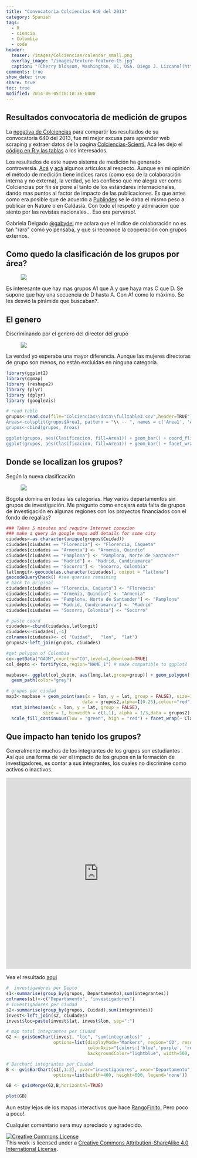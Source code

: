```yaml
---
title: "Convocatoria Colciencias 640 del 2013"
category: Spanish
tags: 
  - R
  - ciencia
  - Colombia
  - code
header:
  teaser: /images/Colciencias/calendar_small.png
  overlay_image: "/images/texture-feature-15.jpg"
  caption: "[Cherry blossom, Washington, DC, USA. Diego J. Lizcano](http://500px.com/dlizcano)"
comments: true
show_date: true
share: true
toc: true
modified: 2014-06-05T10:10:36-0400
---
```


## Resultados convocatoria de medición de grupos

La [negativa de Colciencias](http://dlizcano.github.io/2014/05/28/New-system-to-evaluate-science-in-Colombia.html) para compartir los resultados de su convocatoria 640 del 2013, fue mi mejor excusa para aprender web scraping y extraer datos de la pagina [Colciencias-Scienti.](http://scienti.colciencias.gov.co:8083/ciencia-war/) Acá les dejo el [código en R y las tablas](https://github.com/dlizcano/Grupos_Colciencias) a los interesados.

Los resultados de este nuevo sistema de medición ha generado controversia. [Acá](http://www.eltiempo.com/archivo/documento/CMS-13826027) y [acá](http://www.rcnradio.com/noticias/investigadores-de-la-udea-criticaron-el-modelo-de-investigacion-de-colciencias-139109?utm_source=dlvr.it&utm_medium=twitter) algunos artículos al respecto. Aunque en mi opinión el método de medición tiene indices raros (como eso de la colaboración interna y no externa), la verdad, yo les confieso que me alegra ver como Colciencias por fin se pone al tanto de los estándares internacionales, dando mas puntos al factor de impacto de las publicaciones. Es que antes como era posible que de acuerdo a [Publindex](http://201.234.78.173:8084/publindex/) se le daba el mismo peso a publicar en Nature o en Caldasia. Con todo el respeto y admiración que siento por las revistas nacionales... Eso era perverso!.

Gabriela Delgado [@gabydel](https://twitter.com/gabydel) me aclara que el indice de colaboración no es tan "raro" como yo pensaba, y que si reconoce la cooperación con grupos externos.   

## Como quedo la clasificación de los grupos por área?

<figure>
	<img src="/images/Colciencias/grupos1.png">
</figure>

Es interesante que hay mas grupos A1 que A y que haya mas C que D. Se supone que hay una secuencia de D hasta A. Con A1 como lo máximo. Se les desvió la pirámide que buscaban?.

## El genero

Discriminando por el genero del director del grupo
<figure>
	<img src="/images/Colciencias/grupos_genero.png">
</figure>
La verdad yo esperaba una mayor diferencia. Aunque las mujeres directoras de grupo son menos, no están excluidas en ninguna categoría.

```r
library(ggplot2)
library(ggmap)
library (reshape2)
library (plyr)
library (dplyr)
library (googleVis)

# read table
grupos<-read.csv(file="Colciencias\\data\\fulltable3.csv",header=TRUE")
Areas<-colsplit(grupos$Área1, pattern = "\\ -- ", names = c('Area1', 'Area2'))
grupos<-cbind(grupos, Areas)

ggplot(grupos, aes(Clasificacion, fill=Area1)) + geom_bar() + coord_flip()
ggplot(grupos, aes(Clasificacion, fill=Area1)) + geom_bar() + facet_wrap(~ Genero)
```

## Donde se localizan los grupos?

Según la nueva clasificación

<figure>
	<a href="/images/Colciencias/mapa_grupos_big.png"><img src="/images/Colciencias/mapa_grupos.png"></a>
</figure>

Bogotá domina en todas las categorías. Hay varios departamentos sin grupos de investigación. Me pregunto como encajará esta falta de grupos de investigación en algunas regiones con los proyectos financiados con el fondo de regalías?

```r
### Takes 5 minutes and require Internet conexion
### make a query in google maps add details for some city
ciudades<-as.character(unique(grupos$Cuidad))
ciudades[ciudades == "Florencia"] <- "Florencia, Caqueta"
ciudades[ciudades == "Armenia"] <- "Armenia, Quindio"
ciudades[ciudades == "Pamplona"] <- "Pamplona, Norte de Santander"
ciudades[ciudades == "Madrid"] <- "Madrid, Cundinamarca"
ciudades[ciudades == "Socorro"] <- "Socorro, Colombia"
latlongit<-geocode(as.character(ciudades), output = "latlona")
geocodeQueryCheck() #see queries remaining
# back to original
ciudades[ciudades == "Florencia, Caqueta"] <- "Florencia"
ciudades[ciudades == "Armenia, Quindio"] <- "Armenia"
ciudades[ciudades == "Pamplona, Norte de Santander"] <- "Pamplona"
ciudades[ciudades == "Madrid, Cundinamarca"] <- "Madrid"
ciudades[ciudades == "Socorro, Colombia"] <- "Socorro"

# paste coord
ciudades<-cbind(ciudades,latlongit)
ciudades<-ciudades[,-4]
colnames(ciudades)<- c( "Cuidad",	"lon",	"lat")
grupos2<-left_join(grupos, ciudades)

#get polygon of Colombia
co<-getData("GADM",country="CO",level=1,download=TRUE)
col_depto <- fortify(co,region="NAME_1") # make compatible to ggplot2

mapbase<- ggplot(col_depto, aes(long,lat,group=group)) + geom_polygon(fill="grey60") + coord_equal() +
  geom_path(color="grey")

# grupos por ciudad
map3<-mapbase + geom_point(aes(x = lon, y = lat, group = FALSE), size=1,
                             data = grupos2,alpha=I(0.25),colour="red") +
  stat_binhex(aes(x = lon, y = lat, group = FALSE),
              size = 1, binwidth = c(1,1), alpha = 1/3,data = grupos2) +
  scale_fill_continuous(low = "green", high = "red") + facet_wrap(~ Clasificacion) + theme_bw()
```


## Que impacto han tenido los grupos?

Generalmente muchos de los integrantes de los grupos son estudiantes . Así que una forma de ver el impacto de los grupos en la formación de investigadores, es contar a sus integrantes, los cuales no discrimine como activos o inactivos.  


<iframe width='100%' height='520' frameborder='0' src='https://dlizcano.github.io/content/map_chart.html' allowfullscreen webkitallowfullscreen mozallowfullscreen oallowfullscreen msallowfullscreen></iframe>

Vea el resultado [aqui](https://dlizcano.github.io/content/map_chart.html)

```r
#  investigadores per Depto
s1<-summarise(group_by(grupos, Departamento),sum(integrantes))
colnames(s1)<-c("Departamento", "investigadores")
# investigadores per ciudad
s2<-summarise(group_by(grupos, Cuidad),sum(integrantes))
invest<-left_join(s2, ciudades)
invest$loc=paste(invest$lat, invest$lon, sep=":")

# map total integrantes per Ciudad
G2 <- gvisGeoChart(invest, "loc", "sum(integrantes)"  ,
                  options=list(displayMode="Markers", region="CO", resolution="provinces",
                               colorAxis="{colors:['blue','purple', 'red']}",
                               backgroundColor="lightblue", width=500, height=400), chartid="Integrantes_Grupo")

# Barchart integrantes per Ciudad
B <- gvisBarChart(s1[,1:2], yvar="investigadores", xvar="Departamento",                  
                  options=list(width=400, height=600, legend='none'))

GB <- gvisMerge(G2,B,horizontal=TRUE)

plot(GB)
```

Aun estoy lejos de los mapas interactivos que hace [RangoFinito.](http://finiterank.github.io/censo/empleadas.html)  Pero poco a poco!.

Cualquier comentario sera muy apreciado y agradecido.

<a rel="license" href="http://creativecommons.org/licenses/by-sa/4.0/"><img alt="Creative Commons License" style="border-width:0" src="http://i.creativecommons.org/l/by-sa/4.0/88x31.png" /></a><br />This work is licensed under a <a rel="license" href="http://creativecommons.org/licenses/by-sa/4.0/">Creative Commons Attribution-ShareAlike 4.0 International License</a>.
